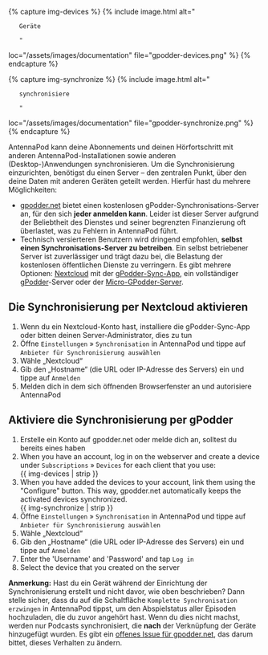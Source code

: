 {% capture img-devices %} {% include image.html alt="

       Geräte

       "

loc="/assets/images/documentation" file="gpodder-devices.png" %} {% endcapture %}

{% capture img-synchronize %} {% include image.html alt="

       synchronisiere

       "

loc="/assets/images/documentation" file="gpodder-synchronize.png" %} {% endcapture %}

AntennaPod kann deine Abonnements und deinen Hörfortschritt mit anderen AntennaPod-Installationen sowie anderen (Desktop-)Anwendungen synchronisieren. Um die Synchronisierung einzurichten, benötigst du einen Server – den zentralen Punkt, über den deine Daten mit anderen Geräten geteilt werden. Hierfür hast du mehrere Möglichkeiten:

* [gpodder.net](https://gpodder.net/) bietet einen kostenlosen gPodder-Synchronisations-Server an, für den sich **jeder anmelden kann**. Leider ist dieser Server aufgrund der Beliebtheit des Dienstes und seiner begrenzten Finanzierung oft überlastet, was zu Fehlern in AntennaPod führt.
* Technisch versierteren Benutzern wird dringend empfohlen, **selbst einen Synchronisations-Server zu betreiben**. Ein selbst betriebener Server ist zuverlässiger und trägt dazu bei, die Belastung der kostenlosen öffentlichen Dienste zu verringern. Es gibt mehrere Optionen: [Nextcloud](https://nextcloud.com/install/#instructions-server) mit der [gPodder-Sync-App](https://apps.nextcloud.com/apps/gpoddersync), ein vollständiger [gPodder](https://gpoddernet.readthedocs.io/en/latest/dev/installation.html)-Server oder der [Micro-GPodder-Server](https://github.com/bohwaz/micro-gpodder-server).

## Die Synchronisierung per Nextcloud aktivieren

1. Wenn du ein Nextcloud-Konto hast, installiere die gPodder-Sync-App oder bitten deinen Server-Administrator, dies zu tun
1. Öffne `Einstellungen` » `Synchronisation` in AntennaPod und tippe auf `Anbieter für Synchronisierung auswählen`
1. Wähle „Nextcloud“
1. Gib den „Hostname“ (die URL oder IP-Adresse des Servers) ein und tippe auf `Anmelden`
1. Melden dich in dem sich öffnenden Browserfenster an und autorisiere AntennaPod

## Aktiviere die Synchronisierung per gPodder

1. Erstelle ein Konto auf gpodder.net oder melde dich an, solltest du bereits eines haben
1. When you have an account, log in on the webserver and create a device under `Subscriptions` » `Devices` for each client that you use:<br />{{ img-devices | strip }}
1. When you have added the devices to your account, link them using the "Configure" button. This way, gpodder.net automatically keeps the activated devices synchronized.<br />{{ img-synchronize | strip }}
1. Öffne `Einstellungen` » `Synchronisation` in AntennaPod und tippe auf `Anbieter für Synchronisierung auswählen`
1. Wähle „Nextcloud“
1. Gib den „Hostname“ (die URL oder IP-Adresse des Servers) ein und tippe auf `Anmelden`
1. Enter the 'Username' and 'Password' and tap `Log in`
1. Select the device that you created on the server

**Anmerkung:** Hast du ein Gerät während der Einrichtung der Synchronisierung erstellt und nicht davor, wie oben beschrieben? Dann stelle sicher, dass du auf die Schaltfläche `Komplette Synchronisation erzwingen` in AntennaPod tippst, um den Abspielstatus aller Episoden hochzuladen, die du zuvor angehört hast. Wenn du dies nicht machst, werden nur Podcasts synchronisiert, die **nach** der Verknüpfung der Geräte hinzugefügt wurden. Es gibt ein [offenes Issue für gpodder.net](https://github.com/gpodder/mygpo/issues/388), das darum bittet, dieses Verhalten zu ändern.
